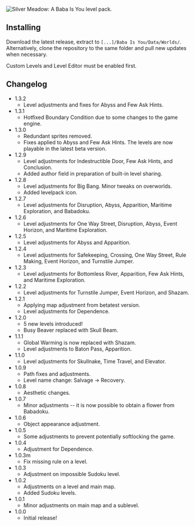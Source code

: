 ![Silver Meadow: A Baba Is You level pack.](https://silverhawke.s-ul.eu/PbBwyS74)

## Installing
Download the latest release, extract to `[...]/Baba Is You/Data/Worlds/`.
Alternatively, clone the repository to the same folder and pull new updates when necessary.

Custom Levels and Level Editor must be enabled first.

## Changelog
- 1.3.2
  - Level adjustments and fixes for Abyss and Few Ask Hints.
- 1.3.1
  - Hotfixed Boundary Condition due to some changes to the game engine.
- 1.3.0
  - Redundant sprites removed.
  - Fixes applied to Abyss and Few Ask Hints. The levels are now playable in the latest beta version.
- 1.2.9
  - Level adjustments for Indestructible Door, Few Ask Hints, and Conclusion.
  - Added author field in preparation of built-in level sharing.
- 1.2.8
  - Level adjustments for Big Bang. Minor tweaks on overworlds.
  - Added levelpack icon.
- 1.2.7
  - Level adjustments for Disruption, Abyss, Apparition, Maritime Exploration, and Babadoku.
- 1.2.6
  - Level adjustments for One Way Street, Disruption, Abyss, Event Horizon, and Maritime Exploration.
- 1.2.5
  - Level adjustments for Abyss and Apparition.
- 1.2.4
  - Level adjustments for Safekeeping, Crossing, One Way Street, Rule Making, Event Horizon, and Turnstile Jumper.
- 1.2.3
  - Level adjustments for Bottomless River, Apparition, Few Ask Hints, and Maritime Exploration.
- 1.2.2
  - Level adjustments for Turnstile Jumper, Event Horizon, and Shazam.
- 1.2.1
  - Applying map adjustment from betatest version.
  - Level adjustments for Dependence.
- 1.2.0
  - 5 new levels introduced!
  - Busy Beaver replaced with Skull Beam.
- 1.1.1
  - Global Warming is now replaced with Shazam.
  - Level adjustments to Baton Pass, Apparition.
- 1.1.0
  - Level adjustments for Skullnake, Time Travel, and Elevator.
- 1.0.9
  - Path fixes and adjustments.
  - Level name change: Salvage → Recovery.
- 1.0.8
  - Aesthetic changes.
- 1.0.7
  - Minor adjustments -- it is now possible to obtain a flower from Babadoku.
- 1.0.6
  - Object appearance adjustment.
- 1.0.5
  - Some adjustments to prevent potentially softlocking the game.
- 1.0.4
  - Adjustment for Dependence.
- 1.0.3m
  - Fix missing rule on a level.
- 1.0.3
  - Adjustment on impossible Sudoku level.
- 1.0.2
  - Adjustments on a level and main map.
  - Added Sudoku levels.
- 1.0.1
  - Minor adjustments on main map and a sublevel.
- 1.0.0
  - Initial release!
